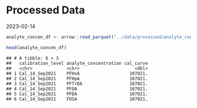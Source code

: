 Processed Data
================
2023-02-14

``` r
analyte_concen_df <- arrow::read_parquet("../data/processed/analyte_concentrations.parquet")

head(analyte_concen_df)
```

    ## # A tibble: 6 × 3
    ##   calibration_level analyte_concentration cal_curve
    ##   <chr>             <chr>                     <dbl>
    ## 1 Cal_14_Sep2021    PFHxA                   107021.
    ## 2 Cal_14_Sep2021    PFHpA                   107021.
    ## 3 Cal_14_Sep2021    PFTrDA                  107021.
    ## 4 Cal_14_Sep2021    PFOA                    107021.
    ## 5 Cal_14_Sep2021    PFDA                    107021.
    ## 6 Cal_14_Sep2021    FOSA                    107021.
